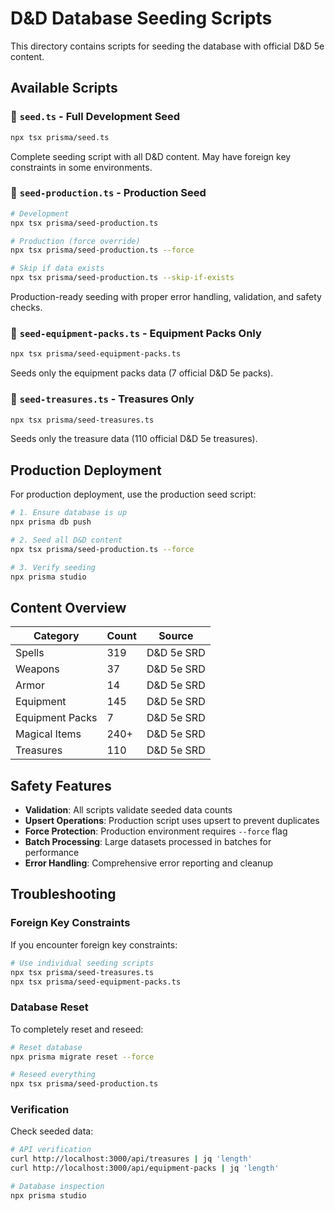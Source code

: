 # D&D Database Seeding Scripts

This directory contains scripts for seeding the database with official D&D 5e content.

## Available Scripts

### 🌱 `seed.ts` - Full Development Seed
```bash
npx tsx prisma/seed.ts
```
Complete seeding script with all D&D content. May have foreign key constraints in some environments.

### 🚀 `seed-production.ts` - Production Seed  
```bash
# Development
npx tsx prisma/seed-production.ts

# Production (force override)
npx tsx prisma/seed-production.ts --force

# Skip if data exists
npx tsx prisma/seed-production.ts --skip-if-exists
```
Production-ready seeding with proper error handling, validation, and safety checks.

### 🎒 `seed-equipment-packs.ts` - Equipment Packs Only
```bash
npx tsx prisma/seed-equipment-packs.ts
```
Seeds only the equipment packs data (7 official D&D 5e packs).

### 💎 `seed-treasures.ts` - Treasures Only
```bash
npx tsx prisma/seed-treasures.ts
```
Seeds only the treasure data (110 official D&D 5e treasures).

## Production Deployment

For production deployment, use the production seed script:

```bash
# 1. Ensure database is up
npx prisma db push

# 2. Seed all D&D content
npx tsx prisma/seed-production.ts --force

# 3. Verify seeding
npx prisma studio
```

## Content Overview

| Category | Count | Source |
|----------|-------|--------|
| Spells | 319 | D&D 5e SRD |
| Weapons | 37 | D&D 5e SRD |
| Armor | 14 | D&D 5e SRD |
| Equipment | 145 | D&D 5e SRD |
| Equipment Packs | 7 | D&D 5e SRD |
| Magical Items | 240+ | D&D 5e SRD |
| Treasures | 110 | D&D 5e SRD |

## Safety Features

- **Validation**: All scripts validate seeded data counts
- **Upsert Operations**: Production script uses upsert to prevent duplicates
- **Force Protection**: Production environment requires `--force` flag
- **Batch Processing**: Large datasets processed in batches for performance
- **Error Handling**: Comprehensive error reporting and cleanup

## Troubleshooting

### Foreign Key Constraints
If you encounter foreign key constraints:
```bash
# Use individual seeding scripts
npx tsx prisma/seed-treasures.ts
npx tsx prisma/seed-equipment-packs.ts
```

### Database Reset
To completely reset and reseed:
```bash
# Reset database
npx prisma migrate reset --force

# Reseed everything
npx tsx prisma/seed-production.ts
```

### Verification
Check seeded data:
```bash
# API verification
curl http://localhost:3000/api/treasures | jq 'length'
curl http://localhost:3000/api/equipment-packs | jq 'length'

# Database inspection
npx prisma studio
``` 